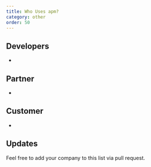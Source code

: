 ```yaml
---
title: Who Uses apm?
category: other
order: 50
---
```


## Developers

* 

## Partner

* 

## Customer

* 

## Updates

Feel free to add your company to this list via pull request.
